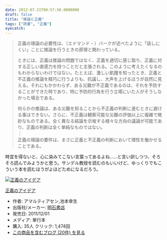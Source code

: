 ```yaml
---
date: 2012-07-21T00:57:50.0000000
draft: false
title: "推論と正義"
tags: ["読書", "正義"]
eyecatch: 
---
```


<blockquote>
<p>正義の理論の必要性は、（エドマンド・）バークが述べたように「話しにくい」ことに推論を行うときの原理と関わっている。</p><p>ときには、正義は推論の問題ではなく、正義を適切に感じ取り、正義に対する正しい直感力を持つことだと主張される。このように考えたくなるのもわからないわけではない。たとえば、激しい飢饉を知ったとき、正義と不正義の推論を精巧に行うよりも、抗議し、大声を上げるほうが自然に見える。それにもかかわらず、ある災難が不正義であるのは、それを予防することができた時であり、特に予防的行為を行う立場にいた人がそうしなかった場合である。</p><p>何らかの推論は、ある災難を知ることから不正義の判断に進むときに避ける事はできない。さらに、不正義は観察可能な災難の評価以上に複雑で微妙なものである。全く異なる結論を示唆する様々な方向の議論が可能であり、正義の判断は全く単純なものではない。<br />
：<br />
正義の理論の要件は、まさに正義と不正義の判断において理性を働かせることである。</p>

</blockquote>
<p>時宜を得ないと、心に染みてこない言葉ってあるよね……と言い訳しつつ、そろそろ読んでみようかと思う。サンデル教授を読むのもいいけど、ゆっくりでもこういう本を読むほうがよほどためになるだろう。</p><p><div class="hatena-asin-detail"><a href="http://www.amazon.co.jp/exec/obidos/ASIN/4750334944/bestylesnet-22/"><img src="http://ecx.images-amazon.com/images/I/41DgbDCSKfL._SL160_.jpg" class="hatena-asin-detail-image" alt="正義のアイデア" title="正義のアイデア"></a><div class="hatena-asin-detail-info"><p class="hatena-asin-detail-title"><a href="http://www.amazon.co.jp/exec/obidos/ASIN/4750334944/bestylesnet-22/">正義のアイデア</a></p><ul><li><span class="hatena-asin-detail-label">作者:</span> アマルティアセン,池本幸生</li><li><span class="hatena-asin-detail-label">出版社/メーカー:</span> <a class="keyword" href="http://d.hatena.ne.jp/keyword/%CC%C0%C0%D0%BD%F1%C5%B9">明石書店</a></li><li><span class="hatena-asin-detail-label">発売日:</span> 2011/12/01</li><li><span class="hatena-asin-detail-label">メディア:</span> 単行本</li><li><span class="hatena-asin-detail-label">購入</span>: 35人 <span class="hatena-asin-detail-label">クリック</span>: 1,474回</li><li><a href="http://d.hatena.ne.jp/asin/4750334944/bestylesnet-22" target="_blank">この商品を含むブログ (20件) を見る</a></li></ul></div><div class="hatena-asin-detail-foot"></div></div></p>

